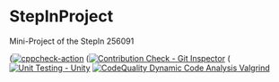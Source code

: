 # StepInProject
Mini-Project of the StepIn 256091


([![cppcheck-action](https://github.com/HarshDubey265091/StepInProject/actions/workflows/cppcheck.yml/badge.svg)](https://github.com/HarshDubey265091/StepInProject/actions/workflows/cppcheck.yml)
([![Contribution Check - Git Inspector](https://github.com/HarshDubey265091/StepInProject/actions/workflows/git_Inspector.yml/badge.svg)](https://github.com/HarshDubey265091/StepInProject/actions/workflows/git_Inspector.yml)
([![Unit Testing - Unity](https://github.com/HarshDubey265091/StepInProject/actions/workflows/Unity.yml/badge.svg)](https://github.com/HarshDubey265091/StepInProject/actions/workflows/Unity.yml)
[![CodeQuality Dynamic Code Analysis Valgrind](https://github.com/HarshDubey265091/StepInProject/actions/workflows/Valgrind2.yml/badge.svg)](https://github.com/HarshDubey265091/StepInProject/actions/workflows/Valgrind2.yml)

